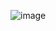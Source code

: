 ![image](https://user-images.githubusercontent.com/77222540/211203464-3bd1f78c-0dc3-4cd8-a758-633247765d38.png)
